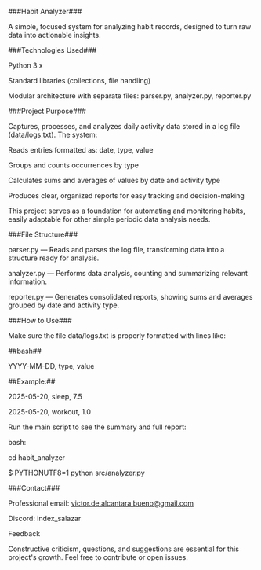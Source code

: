 ###Habit Analyzer###

A simple, focused system for analyzing habit records, designed to turn raw data into actionable insights.

###Technologies Used###


Python 3.x

Standard libraries (collections, file handling)

Modular architecture with separate files: parser.py, analyzer.py, reporter.py

###Project Purpose###

Captures, processes, and analyzes daily activity data stored in a log file (data/logs.txt). The system:

Reads entries formatted as: date, type, value

Groups and counts occurrences by type

Calculates sums and averages of values by date and activity type

Produces clear, organized reports for easy tracking and decision-making

This project serves as a foundation for automating and monitoring habits, easily adaptable for other simple periodic data analysis needs.

###File Structure###

parser.py — Reads and parses the log file, transforming data into a structure ready for analysis.

analyzer.py — Performs data analysis, counting and summarizing relevant information.

reporter.py — Generates consolidated reports, showing sums and averages grouped by date and activity type.

###How to Use###

Make sure the file data/logs.txt is properly formatted with lines like:

##bash##

YYYY-MM-DD, type, value

##Example:##

2025-05-20, sleep, 7.5

2025-05-20, workout, 1.0


Run the main script to see the summary and full report:

bash:


cd habit_analyzer

$ PYTHONUTF8=1 python src/analyzer.py

###Contact###


Professional email: victor.de.alcantara.bueno@gmail.com

Discord: index_salazar

Feedback

Constructive criticism, questions, and suggestions are essential for this project's growth. Feel free to contribute or open issues.

